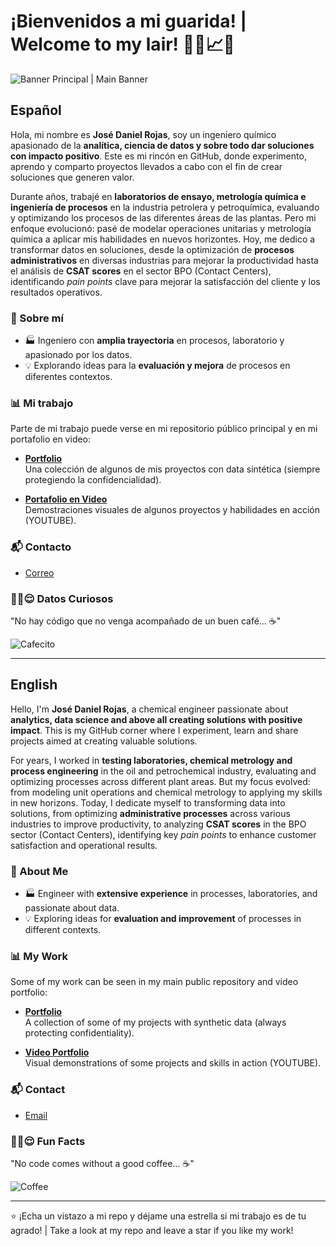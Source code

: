 # ¡Bienvenidos a mi guarida! | Welcome to my lair! 👨‍💻📈💡

![Banner Principal | Main Banner](https://drive.google.com/uc?export=view&id=1iLeRV4tXXIduFMTH0RmMDW8J8I0iTHUx)

## Español

Hola, mi nombre es **José Daniel Rojas**, soy un ingeniero químico apasionado de la **analítica, ciencia de datos y sobre todo dar soluciones con impacto positivo**. Este es mi rincón en GitHub, donde experimento, aprendo y comparto proyectos llevados a cabo con el fin de crear soluciones que generen valor.

Durante años, trabajé en **laboratorios de ensayo, metrología química e ingeniería de procesos** en la industria petrolera y petroquímica, evaluando y optimizando los procesos de las diferentes áreas de las plantas. Pero mi enfoque evolucionó: pasé de modelar operaciones unitarias y metrología química a aplicar mis habilidades en nuevos horizontes. Hoy, me dedico a transformar datos en soluciones, desde la optimización de **procesos administrativos** en diversas industrias para mejorar la productividad hasta el análisis de **CSAT scores** en el sector BPO (Contact Centers), identificando *pain points* clave para mejorar la satisfacción del cliente y los resultados operativos.

### 🚀 Sobre mí
- 🏭 Ingeniero con **amplia trayectoria** en procesos, laboratorio y apasionado por los datos.
- 💡 Explorando ideas para la **evaluación y mejora** de procesos en diferentes contextos.

### 📊 Mi trabajo
Parte de mi trabajo puede verse en mi repositorio público principal y en mi portafolio en video:
- **[Portfolio](https://github.com/ringoquimico/portfolio)**  
  Una colección de algunos de mis proyectos con data sintética (siempre protegiendo la confidencialidad).

- **[Portafolio en Video](https://www.youtube.com/playlist?list=PLw0BQ_z2y2_vW_69NgGv2b7hfv8kKh6Ko)**  
  Demostraciones visuales de algunos proyectos y habilidades en acción (YOUTUBE).

### 📬 Contacto
- [Correo](mailto:ing.jd.rojas@gmail.com)

### ☝🏻😌 Datos Curiosos
"No hay código que no venga acompañado de un buen café... ☕"

![Cafecito](https://media.giphy.com/media/lSVL6vdhdZVPW/giphy.gif)

---

## English

Hello, I'm **José Daniel Rojas**, a chemical engineer passionate about **analytics, data science and above all creating solutions with positive impact**. This is my GitHub corner where I experiment, learn and share projects aimed at creating valuable solutions.

For years, I worked in **testing laboratories, chemical metrology and process engineering** in the oil and petrochemical industry, evaluating and optimizing processes across different plant areas. But my focus evolved: from modeling unit operations and chemical metrology to applying my skills in new horizons. Today, I dedicate myself to transforming data into solutions, from optimizing **administrative processes** across various industries to improve productivity, to analyzing **CSAT scores** in the BPO sector (Contact Centers), identifying key *pain points* to enhance customer satisfaction and operational results.

### 🚀 About Me
- 🏭 Engineer with **extensive experience** in processes, laboratories, and passionate about data.
- 💡 Exploring ideas for **evaluation and improvement** of processes in different contexts.

### 📊 My Work
Some of my work can be seen in my main public repository and video portfolio:
- **[Portfolio](https://github.com/ringoquimico/portfolio)**  
  A collection of some of my projects with synthetic data (always protecting confidentiality).

- **[Video Portfolio](https://www.youtube.com/playlist?list=PLw0BQ_z2y2_vW_69NgGv2b7hfv8kKh6Ko)**  
  Visual demonstrations of some projects and skills in action (YOUTUBE).

### 📬 Contact
- [Email](mailto:ing.jd.rojas@gmail.com)

### ☝🏻😌 Fun Facts
"No code comes without a good coffee... ☕"

![Coffee](https://media.giphy.com/media/lSVL6vdhdZVPW/giphy.gif)

---

⭐️ ¡Echa un vistazo a mi repo y déjame una estrella si mi trabajo es de tu agrado! | Take a look at my repo and leave a star if you like my work!
